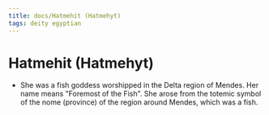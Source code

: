 ```yaml
---
title: docs/Hatmehit (Hatmehyt)
tags: deity egyptian
---
```


# Hatmehit (Hatmehyt)
- She was a fish goddess worshipped in the Delta region of Mendes. Her name means "Foremost of the Fish". She arose from the totemic symbol of the nome (province) of the region around Mendes, which was a fish.